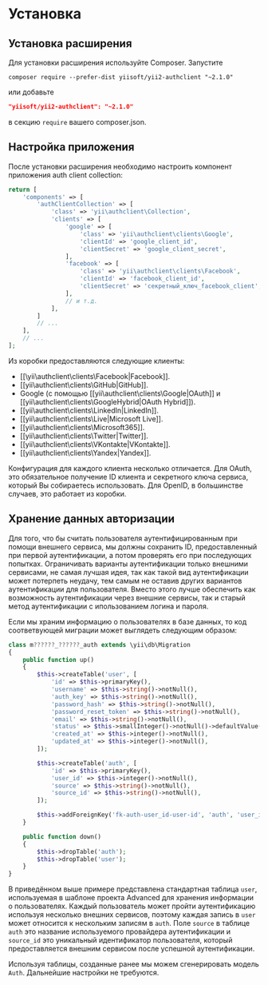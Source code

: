 Установка
============

## Установка расширения

Для установки расширения используйте Composer. Запустите
                                            
```
composer require --prefer-dist yiisoft/yii2-authclient "~2.1.0"
```

или добавьте

```json
"yiisoft/yii2-authclient": "~2.1.0"
```

в секцию `require` вашего composer.json.

## Настройка приложения

После установки расширения необходимо настроить компонент приложения auth client collection: 

```php
return [
    'components' => [
        'authClientCollection' => [
            'class' => 'yii\authclient\Collection',
            'clients' => [
                'google' => [
                    'class' => 'yii\authclient\clients\Google',
                    'clientId' => 'google_client_id',
                    'clientSecret' => 'google_client_secret',
                ],
                'facebook' => [
                    'class' => 'yii\authclient\clients\Facebook',
                    'clientId' => 'facebook_client_id',
                    'clientSecret' => 'секретный_ключ_facebook_client',
                ],
                // и т.д.
            ],
        ]
        // ...
    ],
    // ...
];
```

Из коробки предоставляются следующие клиенты:

- [[\yii\authclient\clients\Facebook|Facebook]].
- [[yii\authclient\clients\GitHub|GitHub]].
- Google (с помощью [[yii\authclient\clients\Google|OAuth]] и [[yii\authclient\clients\GoogleHybrid|OAuth Hybrid]]).
- [[yii\authclient\clients\LinkedIn|LinkedIn]].
- [[yii\authclient\clients\Live|Microsoft Live]].
- [[yii\authclient\clients\Microsoft365]].
- [[yii\authclient\clients\Twitter|Twitter]].
- [[yii\authclient\clients\VKontakte|VKontakte]].
- [[yii\authclient\clients\Yandex|Yandex]].

Конфигурация для каждого клиента несколько отличается. Для OAuth, это обязательное получение ID клиента и секретного
ключа сервиса, который Вы собираетесь использовать. Для OpenID, в большинстве случаев, это работает из коробки.

## Хранение данных авторизации

Для того, что бы считать пользователя аутентифицированным при помощи внешнего сервиса, мы должны сохранить ID,
предоставленный при первой аутентификации, а потом проверять его при последующих попытках. Ограничивать варианты 
аутентификации только внешними сервисами, не самая лучшая идея, так как такой вид аутентификации может
потерпеть неудачу, тем самым не оставив других вариантов аутентификации для пользователя. Вместо этого лучше
обеспечить как возможность аутентификации через внешние сервисы, так и старый метод аутентификации с ипользованием 
логина и пароля.

Если мы храним информацию о пользователях в базе данных, то код соответвующей миграции может выглядеть следующим образом:

```php
class m??????_??????_auth extends \yii\db\Migration
{
    public function up()
    {
        $this->createTable('user', [
            'id' => $this->primaryKey(),
            'username' => $this->string()->notNull(),
            'auth_key' => $this->string()->notNull(),
            'password_hash' => $this->string()->notNull(),
            'password_reset_token' => $this->string()->notNull(),
            'email' => $this->string()->notNull(),
            'status' => $this->smallInteger()->notNull()->defaultValue(10),
            'created_at' => $this->integer()->notNull(),
            'updated_at' => $this->integer()->notNull(),
        ]);

        $this->createTable('auth', [
            'id' => $this->primaryKey(),
            'user_id' => $this->integer()->notNull(),
            'source' => $this->string()->notNull(),
            'source_id' => $this->string()->notNull(),
        ]);

        $this->addForeignKey('fk-auth-user_id-user-id', 'auth', 'user_id', 'user', 'id', 'CASCADE', 'CASCADE');
    }

    public function down()
    {
        $this->dropTable('auth');
        $this->dropTable('user');
    }
}
```

В приведённом выше примере представлена стандартная таблица `user`, используемая в шаблоне проекта Advanced для хранения
информации о пользователях. Каждый пользователь может пройти аутентификацию используя несколько внешних сервисов,
поэтому каждая запись в `user` может относится к нескольким записям в `auth`. Поле `source` в таблице `auth`
это название используемого провайдера аутентификации и `source_id` это уникальный идентификатор пользователя,
который предоставляется внешним сервисом после успешной аутентификации.

Используя таблицы, созданные ранее мы можем сгенерировать модель `Auth`. Дальнейшие настройки не требуются.


